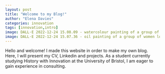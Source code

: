 ```yaml
---
layout: post
title: "Welcome to my Blog!"
author: "Elena Davies"
categories: innovation
tags: [innovation,intro]
image: DALL·E 2022-12-24 15.08.09 - watercolour painting of a group of women looking at a monstera plant in a yellow room.png
image: DALL·E 2022-12-24 15.07.36 - oil painting of a group of women looking at a monstera plant in an orange room.png
---
```


Hello and welcome! I made this website in order to make my own blog. Here, I will present my CV, Linkedin and projects. As a student currently studying History with Innovation at the University of Bristol, I am eager to gain experience in consulting. 